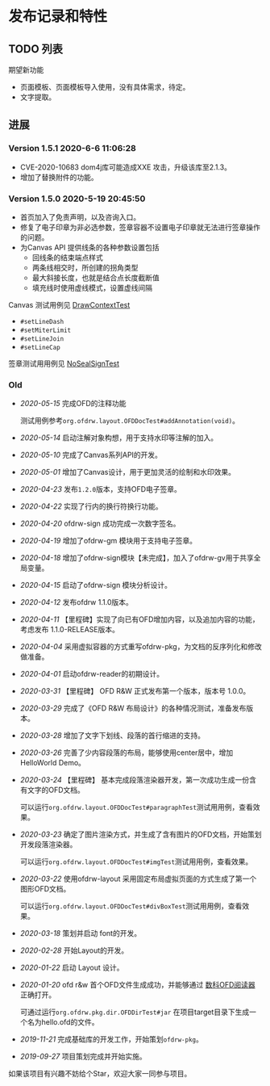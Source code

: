 # 发布记录和特性

## TODO 列表

期望新功能

- 页面模板、页面模板导入使用，没有具体需求，待定。
- 文字提取。

## 进展

### Version 1.5.1 2020-6-6 11:06:28

- CVE-2020-10683 dom4j库可能造成XXE 攻击，升级该库至2.1.3。
- 增加了替换附件的功能。

### Version 1.5.0 2020-5-19 20:45:50

- 首页加入了免责声明，以及咨询入口。
- 修复了电子印章为非必选参数，签章容器不设置电子印章就无法进行签章操作的问题。
- 为Canvas API 提供线条的各种参数设置包括
    - 回线条的结束端点样式
    - 两条线相交时，所创建的拐角类型
    - 最大斜接长度，也就是结合点长度截断值
    - 填充线时使用虚线模式，设置虚线间隔

Canvas 测试用例见 [DrawContextTest](./ofdrw-layout/src/test/java/org/ofdrw/layout/element/canvas/DrawContextTest.java)

- `#setLineDash`
- `#setMiterLimit`
- `#setLineJoin`
- `#setLineCap`

签章测试用用例见 [NoSealSignTest](./ofdrw-sign/src/test/java/org/ofdrw/sign/signContainer/NoSealSignTest.java)

### Old

- *2020-05-15* 完成OFD的注释功能

    测试用例参考`org.ofdrw.layout.OFDDocTest#addAnnotation(void)`。
- *2020-05-14* 启动注解对象构想，用于支持水印等注解的加入。
- *2020-05-10* 完成了Canvas系列API的开发。
- *2020-05-01* 增加了Canvas设计，用于更加灵活的绘制和水印效果。
- *2020-04-23* 发布`1.2.0`版本，支持OFD电子签章。
- *2020-04-22* 实现了行内的换行符换行功能。
- *2020-04-20* ofdrw-sign 成功完成一次数字签名。
- *2020-04-19* 增加了ofdrw-gm 模块用于支持电子签章。
- *2020-04-18* 增加了ofdrw-sign模块【未完成】，加入了ofdrw-gv用于共享全局变量。
- *2020-04-15* 启动了ofdrw-sign 模块分析设计。
- *2020-04-12* 发布ofdrw 1.1.0版本。
- *2020-04-11* 【里程碑】实现了向已有OFD增加内容，以及追加内容的功能，考虑发布 1.1.0-RELEASE版本。
- *2020-04-04* 采用虚拟容器的方式重写ofdrw-pkg，为文档的反序列化和修改做准备。
- *2020-04-01* 启动ofdrw-reader的初期设计。
- *2020-03-31* 【里程碑】 OFD R&W 正式发布第一个版本，版本号 1.0.0。
- *2020-03-29* 完成了《OFD R&W 布局设计》的各种情况测试，准备发布版本。
- *2020-03-28* 增加了文字下划线、段落的首行缩进的支持。
- *2020-03-26* 完善了少内容段落的布局，能够使用center居中，增加HelloWorld Demo。
- *2020-03-24* 【里程碑】 基本完成段落渲染器开发，第一次成功生成一份含有文字的OFD文档。
    
    可以运行`org.ofdrw.layout.OFDDocTest#paragraphTest`测试用用例，查看效果。
- *2020-03-23* 确定了图片渲染方式，并生成了含有图片的OFD文档，开始策划开发段落渲染器。

    可以运行`org.ofdrw.layout.OFDDocTest#imgTest`测试用用例，查看效果。
- *2020-03-22* 使用ofdrw-layout 采用固定布局虚拟页面的方式生成了第一个图形OFD文档。

    可以运行`org.ofdrw.layout.OFDDocTest#divBoxTest`测试用用例，查看效果。
- *2020-03-18* 策划并启动 font的开发。
- *2020-02-28* 开始Layout的开发。
- *2020-01-22* 启动 Layout 设计。
- *2020-01-20* ofd r&w 首个OFD文件生成成功，并能够通过 [数科OFD阅读器](http://www.suwell.cn/product/index.html) 正确打开。
    
    可通过运行`org.ofdrw.pkg.dir.OFDDirTest#jar` 在项目target目录下生成一个名为hello.ofd的文件。
- *2019-11-21* 完成基础库的开发工作，开始策划`ofdrw-pkg`。
- *2019-09-27* 项目策划完成并开始实施。

如果该项目有兴趣不妨给个Star，欢迎大家一同参与项目。
